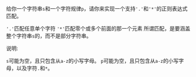 给你一个字符串`s`和一个字符规律`p`，请你来实现一个支持`'.'`和`'*'`的正则表达式匹配。

`'.'`匹配任意单个字符
`'*'`匹配零个或多个前面的那一个元素
所谓匹配，是要涵盖整个字符串`s`的，而不是部分字符串。

说明:

`s`可能为空，且只包含从`a-z`的小写字母。
`p`可能为空，且只包含从`a-z`的小写字母，以及字符`.`和`*`。
